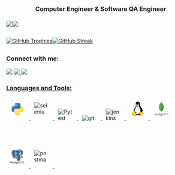 <h3 align="center">Computer Engineer & Software QA Engineer</h3><h4 align='left'> 

<a href="https://github.com/osmansirakaya"><img align="center" src="https://github-readme-stats-eight-theta.vercel.app/api?username=osmansirakaya&show_icons=true&bg_color=0d1117&text_color=bdc3c7&title_color=F4D03E&icon_color=F4D03E&hide_border=true" /></a><a href="https://github.com/osmansirakaya"><img align="center" src="https://github-readme-stats-eight-theta.vercel.app/api/top-langs/?username=osmansirakaya&bg_color=0d1117&theme=algolia&text_color=bdc3c7&title_color=F4D03E&hide_border=true&layout=compact&langs_count=10" /></a>

## 
[![GitHub Trophies](https://github-profile-trophy.vercel.app/?username=osmansirakaya&theme=darkhub&column=3&row=2&margin-w=10&margin-h=10&no-bg=true&no-frame=true)](https://github.com/ryo-ma/github-profile-trophy)[![GitHub Streak](https://github-readme-streak-stats.herokuapp.com/?user=osmansirakaya&theme=github-dark-blue&hide_border=true&fire=DD2727&sideNums=DDD9D9&currStreakLabel=DDDDDD&dates=DDDDDD&sideLabels=DDDDDD&ring=DDDD31&border=DDDD31)](https://github.com/osmansirakaya)
## 

<h3 align="left">Connect with me:</h3>
<p align='left'>
  <a href="mailto:osmansirakaya96@gmail.com"><img src="https://img.shields.io/badge/Gmail-D14836?style=for-the-badge&logo=gmail&logoColor=white"/></a>
  <a href="https://www.linkedin.com/in/osmansirakaya/"><img src="https://img.shields.io/badge/linkedin-%230077B5.svg?&style=for-the-badge&logo=linkedin&logoColor=white"/</a>
  <a href="https://medium.com/@osmansirakaya"><img src="https://img.shields.io/badge/Medium-E4405F?style=for-the-badge&logo=Medium&logoColor=black"/</a>
<h3 align="left">Languages and Tools:</h3>
  
<p align="left">
    <img style="margin: 10px; display: inline-block;" src="https://raw.githubusercontent.com/devicons/devicon/master/icons/python/python-original.svg" alt="python" width="40" height="40"/> 
    <img style="margin: 10px; display: inline-block;" src="https://raw.githubusercontent.com/detain/svg-logos/780f25886640cef088af994181646db2f6b1a3f8/svg/selenium-logo.svg" alt="selenium" width="40" height="40"/>
    <img style="margin: 10px; display: inline-block;" src="https://cdn.jsdelivr.net/gh/devicons/devicon/icons/pytest/pytest-original.svg" alt="Pytest" width="40" height="40"/>
    <img style="margin: 10px; display: inline-block;" src="https://www.vectorlogo.zone/logos/git-scm/git-scm-icon.svg" alt="git" width="40" height="40"/>
    <img style="margin: 10px; display: inline-block;" src="https://www.vectorlogo.zone/logos/jenkins/jenkins-icon.svg" alt="jenkins" width="40" height="40"/>
    <img style="margin: 10px; display: inline-block;" src="https://raw.githubusercontent.com/devicons/devicon/master/icons/linux/linux-original.svg" alt="linux" width="40" height="40"/>
    <img style="margin: 10px; display: inline-block;" src="https://raw.githubusercontent.com/devicons/devicon/master/icons/mongodb/mongodb-original-wordmark.svg" alt="mongodb" width="40" height="40"/>
    <img style="margin: 10px; display: inline-block;" src="https://raw.githubusercontent.com/devicons/devicon/master/icons/postgresql/postgresql-original-wordmark.svg" alt="postgresql" width="40" height="40"/>
    <img style="margin: 10px; display: inline-block;" src="https://www.vectorlogo.zone/logos/getpostman/getpostman-icon.svg" alt="postman" width="40" height="40"/>
    <img style="margin: 10px; display: inline-block; filter: brightness(0) invert(1);" src="https://raw.githubusercontent.com/robotframework/visual-identity/main/logo/robot-framework.svg" alt="Robot Framework" width="40" height="40"/>
</p>
